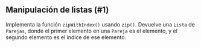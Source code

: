## Manipulación de listas (#1)

Implementa la función `zipWithIndex()` usando `zip()`. Devuelve una `Lista` de `Parejas`, donde el primer elemento en una `Pareja` es el elemento, y el segundo elemento es el índice de ese elemento.